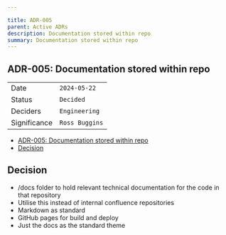 ```yaml
---

title: ADR-005
parent: Active ADRs
description: Documentation stored within repo
summary: Documentation stored within repo
---
```


## ADR-005: Documentation stored within repo

|              |                |
| ------------ | -------------- |
| Date         | `2024-05-22`   |
| Status       | `Decided`      |
| Deciders     | `Engineering`  |
| Significance | `Ross Buggins` |

- [ADR-005: Documentation stored within repo](#adr-005-documentation-stored-within-repo)
- [Decision](#decision)

## Decision

- /docs folder to hold relevant technical documentation for the code in that repository
- Utilise this instead of internal confluence repositories
- Markdown as standard
- GitHub pages for build and deploy
- Just the docs as the standard theme
